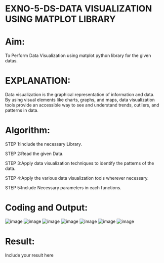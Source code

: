 # EXNO-5-DS-DATA VISUALIZATION USING MATPLOT LIBRARY

# Aim:
  To Perform Data Visualization using matplot python library for the given datas.

# EXPLANATION:
Data visualization is the graphical representation of information and data. By using visual elements like charts, graphs, and maps, data visualization tools provide an accessible way to see and understand trends, outliers, and patterns in data.

# Algorithm:
STEP 1:Include the necessary Library.

STEP 2:Read the given Data.

STEP 3:Apply data visualization techniques to identify the patterns of the data.

STEP 4:Apply the various data visualization tools wherever necessary.

STEP 5:Include Necessary parameters in each functions.

# Coding and Output:
![image](https://github.com/HariHaranLK/INTRO_TO_DS_LAB/assets/132996089/5ee3f14a-6faf-44b8-9baa-b7a9536fc8c1)
![image](https://github.com/HariHaranLK/INTRO_TO_DS_LAB/assets/132996089/e8d06116-f705-4cd1-9c0b-c2ab7d00050b)
![image](https://github.com/HariHaranLK/INTRO_TO_DS_LAB/assets/132996089/5b8460b7-32c4-42cd-bc56-fc7a16a04096)
![image](https://github.com/HariHaranLK/INTRO_TO_DS_LAB/assets/132996089/00b7cbd2-6f13-4713-aa05-7b38e46bbba0)
![image](https://github.com/HariHaranLK/INTRO_TO_DS_LAB/assets/132996089/2e428fb5-3af8-42ca-8f9d-a1e42d7c0f92)
![image](https://github.com/HariHaranLK/INTRO_TO_DS_LAB/assets/132996089/cbeefad9-00c8-4709-b7ce-78ede4878b61)
![image](https://github.com/HariHaranLK/INTRO_TO_DS_LAB/assets/132996089/60eae3a6-dcb7-441f-b42e-ab3ee07fdb91)

# Result:
 Include your result here
